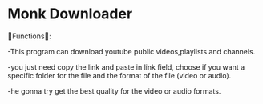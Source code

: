 # Monk Downloader
🌱Functions🌱:

-This program can download youtube public videos,playlists and channels. 

-you just need copy the link and paste in link field, choose if you want a specific folder for the file and the format of the file (video or audio).

-he gonna try get the best quality for the video or audio formats.
